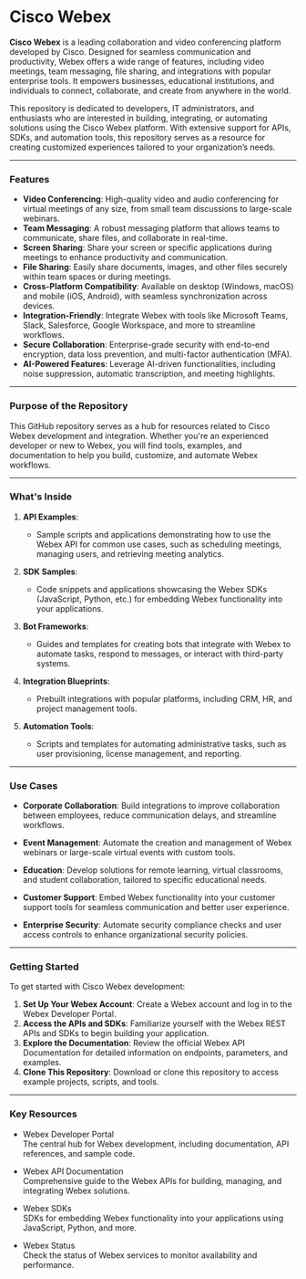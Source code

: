 # Cisco Webex

**Cisco Webex** is a leading collaboration and video conferencing platform developed by Cisco. Designed for seamless communication and productivity, Webex offers a wide range of features, including video meetings, team messaging, file sharing, and integrations with popular enterprise tools. It empowers businesses, educational institutions, and individuals to connect, collaborate, and create from anywhere in the world.

This repository is dedicated to developers, IT administrators, and enthusiasts who are interested in building, integrating, or automating solutions using the Cisco Webex platform. With extensive support for APIs, SDKs, and automation tools, this repository serves as a resource for creating customized experiences tailored to your organization’s needs.

---

### Features

- **Video Conferencing**: High-quality video and audio conferencing for virtual meetings of any size, from small team discussions to large-scale webinars.
- **Team Messaging**: A robust messaging platform that allows teams to communicate, share files, and collaborate in real-time.
- **Screen Sharing**: Share your screen or specific applications during meetings to enhance productivity and communication.
- **File Sharing**: Easily share documents, images, and other files securely within team spaces or during meetings.
- **Cross-Platform Compatibility**: Available on desktop (Windows, macOS) and mobile (iOS, Android), with seamless synchronization across devices.
- **Integration-Friendly**: Integrate Webex with tools like Microsoft Teams, Slack, Salesforce, Google Workspace, and more to streamline workflows.
- **Secure Collaboration**: Enterprise-grade security with end-to-end encryption, data loss prevention, and multi-factor authentication (MFA).
- **AI-Powered Features**: Leverage AI-driven functionalities, including noise suppression, automatic transcription, and meeting highlights.

---

### Purpose of the Repository

This GitHub repository serves as a hub for resources related to Cisco Webex development and integration. Whether you're an experienced developer or new to Webex, you will find tools, examples, and documentation to help you build, customize, and automate Webex workflows.

---

### What's Inside

1. **API Examples**:
    
    - Sample scripts and applications demonstrating how to use the Webex API for common use cases, such as scheduling meetings, managing users, and retrieving meeting analytics.
2. **SDK Samples**:
    
    - Code snippets and applications showcasing the Webex SDKs (JavaScript, Python, etc.) for embedding Webex functionality into your applications.
3. **Bot Frameworks**:
    
    - Guides and templates for creating bots that integrate with Webex to automate tasks, respond to messages, or interact with third-party systems.
4. **Integration Blueprints**:
    
    - Prebuilt integrations with popular platforms, including CRM, HR, and project management tools.
5. **Automation Tools**:
    
    - Scripts and templates for automating administrative tasks, such as user provisioning, license management, and reporting.

---

### Use Cases

- **Corporate Collaboration**: Build integrations to improve collaboration between employees, reduce communication delays, and streamline workflows.
    
- **Event Management**: Automate the creation and management of Webex webinars or large-scale virtual events with custom tools.
    
- **Education**: Develop solutions for remote learning, virtual classrooms, and student collaboration, tailored to specific educational needs.
    
- **Customer Support**: Embed Webex functionality into your customer support tools for seamless communication and better user experience.
    
- **Enterprise Security**: Automate security compliance checks and user access controls to enhance organizational security policies.
    

---

### Getting Started

To get started with Cisco Webex development:

1. **Set Up Your Webex Account**: Create a Webex account and log in to the Webex Developer Portal.
2. **Access the APIs and SDKs**: Familiarize yourself with the Webex REST APIs and SDKs to begin building your application.
3. **Explore the Documentation**: Review the official Webex API Documentation for detailed information on endpoints, parameters, and examples.
4. **Clone This Repository**: Download or clone this repository to access example projects, scripts, and tools.

---

### Key Resources

- Webex Developer Portal  
    The central hub for Webex development, including documentation, API references, and sample code.
    
- Webex API Documentation  
    Comprehensive guide to the Webex APIs for building, managing, and integrating Webex solutions.
    
- Webex SDKs  
    SDKs for embedding Webex functionality into your applications using JavaScript, Python, and more.
    
- Webex Status  
    Check the status of Webex services to monitor availability and performance.
